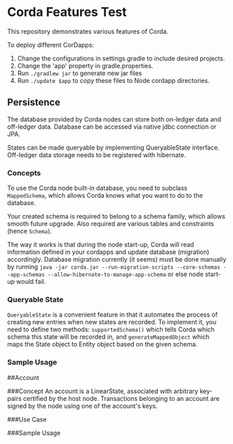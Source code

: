 # Corda Features Test

This repository demonstrates various features of Corda.

To deploy different CorDapps:
1. Change the configurations in settings.gradle to include desired projects.
2. Change the 'app' property in gradle.properties.
3. Run `./gradlew jar` to generate new jar files
4. Run `./update $app` to copy these files to Node cordapp directories.

## Persistence

The database provided by Corda nodes can store both on-ledger data and off-ledger data. Database
can be accessed via native jdbc connection or JPA.

States can be made queryable by implementing QueryableState interface. Off-ledger data storage needs
to be registered with hibernate.

### Concepts

To use the Corda node built-in database, you need to subclass `MappedSchema`, which allows Corda
knows what you want to do to the database.

Your created schema is required to belong to a schema family, which allows smooth future upgrade. Also required
are various tables and constraints (hence `Schema`).

The way it works is that during the node start-up, Corda will read information defined in your cordapps and update
database (migration) accordingly. Database migration currently (it seems) must be done manually by running 
`java -jar corda.jar --run-migration-scripts --core-schemas --app-schemas --allow-hibernate-to-manage-app-schema` or else
node start-up would fail.

### Queryable State
`QueryableState` is a convenient feature in that it automates the process of creating new entries when new states are
recorded. To implement it, you need to define two methods: `supportedSchema()` which tells Corda which schema this state
will be recorded in, and `generateMappedObject` which maps the State object to Entity object based on the given schema.

### Sample Usage




##Account

###Concept
An account is a LinearState, associated with arbitrary key-pairs certified by the host node.
Transactions belonging to an account are signed by the node using one of the account's keys. 

###Use Case

###Sample Usage